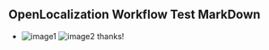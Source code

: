 ## OpenLocalization Workflow Test MarkDown
* ![image1](.\cd582e09-722b-47d0-9451-1ace284a6dae.PNG)   ![image2](.\90c4550a-64e5-4a33-8e39-d00cb8fc50ad.png) 
thanks!